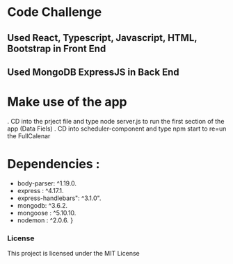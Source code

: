 # Code Challenge 

## Used React, Typescript, Javascript, HTML, Bootstrap in Front End 
## Used MongoDB ExpressJS in Back End

# Make use of the app
. CD into the prject file and type node server.js to run the first section of the app (Data Fiels)
. CD into scheduler-component and type npm start to re=un the FullCalenar 

# Dependencies :
-  body-parser: ^1.19.0.
-  express : ^4.17.1.
-  express-handlebars": ^3.1.0".
-  mongodb: ^3.6.2.
-  mongoose : ^5.10.10.
-  nodemon : ^2.0.6.
  } 

### License

This project is licensed under the MIT License
